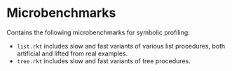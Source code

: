 # Microbenchmarks

Contains the following microbenchmarks for symbolic profiling:     

- `list.rkt` includes slow and fast variants of various list procedures, both artificial and lifted from real examples.
- `tree.rkt` includes slow and fast variants of tree procedures.
